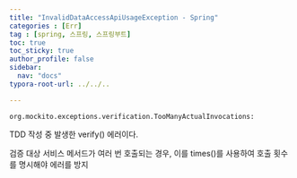 ```yaml
---
title: "InvalidDataAccessApiUsageException - Spring"
categories : [Err]
tag : [spring, 스프링, 스프링부트]
toc: true
toc_sticky: true
author_profile: false
sidebar:
  nav: "docs"
typora-root-url: ../../..

---
```




`org.mockito.exceptions.verification.TooManyActualInvocations: `

TDD 작성 중 발생한 verify() 에러이다.

검증 대상 서비스 메서드가 여러 번 호출되는 경우, 이를 times()를 사용하여 호출 횟수를 명시해야 에러를 방지
